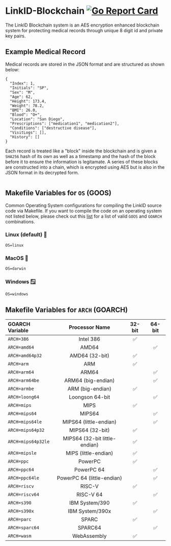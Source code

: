 # LinkID-Blockchain [![Go Report Card](https://goreportcard.com/badge/github.com/TEAM-GOJO/LinkID-Blockchain)](https://goreportcard.com/report/github.com/TEAM-GOJO/LinkID-Blockchain)

The LinkID Blockchain system is an AES encryption enhanced blockchain system for protecting medical records through unique 8 digit id and private key pairs.

## Example Medical Record

Medical records are stored in the JSON format and are structured as shown below:

```
{
  "Index": 1,
  "Initials": "SP",
  "Sex": "M", 
  "Age": 62,
  "Height": 173.4,
  "Weight": 78.2,
  "BMI": 26.0,
  "Blood": "O+",
  "Location": "San Diego",
  "Prescriptions": ["medication1", "medication2"],
  "Conditions": ["destructive disease"],
  "VisitLogs": [],
  "History": []
}
```

Each record is treated like a "block" inside the blockchain and is given a `SHA256` hash of its own as well as a timestamp and the hash of the block before it to ensure the information is legitamate. A series of these blocks are constructed into a chain, which is encrypted using AES but is also in the JSON format in its decrypted form.

```

```

## Makefile Variables for `OS` (GOOS)

Common Operating System configurations for compiling the LinkID source code via Makefile. If you want to compile the code on an operating system not listed below, please check out this [list](https://pkg.go.dev/internal/platform) for a list of valid `GOOS` and `GOARCH` combinations.

### Linux (default) 🐧
```
OS=linux
```

### MacOS 🍎
```
OS=darwin
```

### Windows 🪟
```
OS=windows
```

## Makefile Variables for `ARCH` (GOARCH)

| GOARCH Variable       | Processor Name   | 32-bit    | 64-bit    |
| :-------------------- | :--------------: | :-------: | :-------: |
| `ARCH=386`            | Intel 386        | ✅        |           |
| `ARCH=amd64`          | AMD64            |           | ✅        |
| `ARCH=amd64p32`       | AMD64 (32-bit)   | ✅        |           |
| `ARCH=arm`            | ARM              | ✅        |           |
| `ARCH=arm64`          | ARM64            |           | ✅        |
| `ARCH=arm64be`        | ARM64 (big-endian)|          | ✅        |
| `ARCH=armbe`          | ARM (big-endian) | ✅        |           |
| `ARCH=loong64`        | Loongson 64-bit  |           | ✅        |
| `ARCH=mips`           | MIPS             | ✅        |           |
| `ARCH=mips64`         | MIPS64           |           | ✅        |
| `ARCH=mips64le`       | MIPS64 (little-endian) |    | ✅        |
| `ARCH=mips64p32`      | MIPS64 (32-bit)  | ✅        |           |
| `ARCH=mips64p32le`    | MIPS64 (32-bit little-endian)| ✅      |   |
| `ARCH=mipsle`         | MIPS (little-endian)| ✅      |          |
| `ARCH=ppc`            | PowerPC          | ✅        |           |
| `ARCH=ppc64`          | PowerPC 64       |           | ✅        |
| `ARCH=ppc64le`        | PowerPC 64 (little-endian) | | ✅        |
| `ARCH=riscv`          | RISC-V           | ✅        |           |
| `ARCH=riscv64`        | RISC-V 64        |           | ✅        |
| `ARCH=s390`           | IBM System/390   | ✅        |           |
| `ARCH=s390x`          | IBM System/390x  |           | ✅        |
| `ARCH=parc`           | SPARC            | ✅        |           |
| `ARCH=sparc64`        | SPARC64          |           | ✅        |
| `ARCH=wasm`           | WebAssembly      | ✅        |           |

